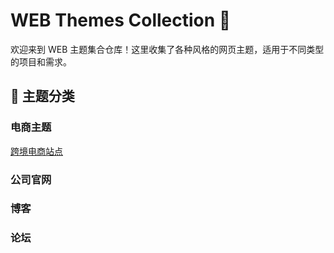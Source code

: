 # WEB Themes Collection 🎨

欢迎来到 WEB 主题集合仓库！这里收集了各种风格的网页主题，适用于不同类型的项目和需求。

## 📁 主题分类

### 电商主题
[跨境电商站点]()

### 公司官网

### 博客

### 论坛